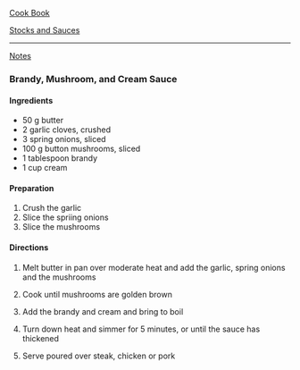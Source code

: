 [Cook Book](https://github.com/vmsmith/CookBook/blob/master/README.md)  

[Stocks and Sauces](https://github.com/vmsmith/CookBook/blob/master/sauces.md)  

-----  

[Notes](https://github.com/vmsmith/CookBook/blob/master/notes.md)  

### Brandy, Mushroom, and Cream Sauce  

#### Ingredients  

* 50 g butter
* 2 garlic cloves, crushed
* 3 spring onions, sliced
* 100 g button mushrooms, sliced
* 1 tablespoon brandy
* 1 cup cream

#### Preparation  

1. Crush the garlic  
2. Slice the spriing onions  
3. Slice the mushrooms  

#### Directions  

1. Melt butter in pan over moderate heat and add the garlic, spring onions and the mushrooms  

2. Cook until mushrooms are golden brown  

3. Add the brandy and cream and bring to boil  

4. Turn down heat and simmer for 5 minutes, or until the sauce has thickened  

5. Serve poured over steak, chicken or pork
